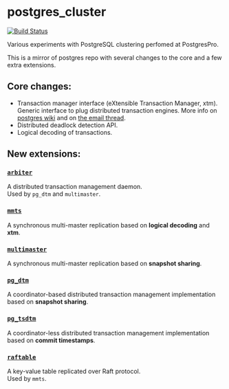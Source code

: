 # postgres_cluster

[![Build Status](https://travis-ci.org/postgrespro/postgres_cluster.svg?branch=master)](https://travis-ci.org/postgrespro/postgres_cluster)

Various experiments with PostgreSQL clustering perfomed at PostgresPro.

This is a mirror of postgres repo with several changes to the core and a few extra extensions.

## Core changes:

* Transaction manager interface (eXtensible Transaction Manager, xtm). Generic interface to plug distributed transaction engines. More info on [postgres wiki](https://wiki.postgresql.org/wiki/DTM) and on [the email thread](http://www.postgresql.org/message-id/flat/F2766B97-555D-424F-B29F-E0CA0F6D1D74@postgrespro.ru).
* Distributed deadlock detection API.
* Logical decoding of transactions.

## New extensions:

### [`arbiter`](contrib/arbiter)
A distributed transaction management daemon.\
Used by `pg_dtm` and `multimaster`.

### [`mmts`](contrib/mmts)
A synchronous multi-master replication based on **logical decoding** and **xtm**.

### [`multimaster`](contrib/multimaster)
A synchronous multi-master replication based on **snapshot sharing**.

### [`pg_dtm`](contrib/pg_dtm)
A coordinator-based distributed transaction management implementation based on **snapshot sharing**.

### [`pg_tsdtm`](contrib/pg_tsdtm)
A coordinator-less distributed transaction management implementation based on **commit timestamps**.

### [`raftable`](contrib/raftable)
A key-value table replicated over Raft protocol.\
Used by `mmts`.
